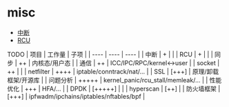 # misc

* [中断](https://github.com/wangqiang5417/misc/blob/main/%E4%B8%AD%E6%96%AD.md)
* [RCU](https://github.com/wangqiang5417/misc/blob/main/RCU.md)


TODO
| 项目 | 工作量 | 子项 |
| ----  | ----  | ----  |
| 中断 | + |  |
| RCU | + |  |
| 同步 | ++ | 内核态/用户态 |
| 通信 | ++ | ICC/IPC/RPC/kernel<->user |
| socket | ++ |  |
| netfilter | ++++ | iptable/conntrack/nat/... |
| SSL | [+++] | 原理/卸载框架/开源库 |
| 问题分析 | +++++ | kernel_panic/rcu_stall/memleak/... |
| 性能优化 | +++ | HFA/... |
| DPDK | [+++++] |  |
|  hyperscan | [++]  |
| 防火墙框架 | [+++] | ipfwadm/ipchains/iptables/nftables/bpf |
